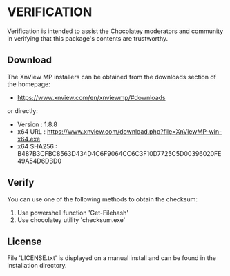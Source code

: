 # VERIFICATION
Verification is intended to assist the Chocolatey moderators and community in verifying that this package's contents are trustworthy.

## Download
The XnView MP installers can be obtained from the downloads section of 
the homepage:
- https://www.xnview.com/en/xnviewmp/#downloads

or directly:
- Version    : 1.8.8
- x64 URL    : https://www.xnview.com/download.php?file=XnViewMP-win-x64.exe
- x64 SHA256 : B487B3CFBC8563D434D4C6F9064CC6C3F10D7725C5D00396020FE49A54D6DBD0


## Verify
You can use one of the following methods to obtain the checksum:
1. Use powershell function 'Get-Filehash'
2. Use chocolatey utility 'checksum.exe'


## License
File 'LICENSE.txt' is displayed on a manual install and can be found in
the installation directory.
